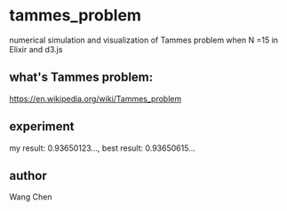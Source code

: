 # tammes_problem
numerical simulation and visualization of Tammes problem when N =15 in Elixir and d3.js

## what's Tammes problem: 
https://en.wikipedia.org/wiki/Tammes_problem
## experiment
my result: 0.93650123..., best result: 0.93650615...

## author
Wang Chen
